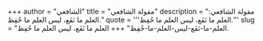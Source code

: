 +++
author = "الشافعي"
title = "مقولة الشافعي"
description = "مقولة الشافعي: العلم ما نَفَع، ليس العلم ما حُفِظ."
quote = '''العلم ما نَفَع، ليس العلم ما حُفِظ.''' 
slug = "العلم-ما-نَفَع-ليس-العلم-ما-حُفِظ"
+++
العلم ما نَفَع، ليس العلم ما حُفِظ.
